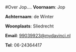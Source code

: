#Over Jop....
**Voornaam**: Jop

**Achternaam**: de Winter

**Woonplaats**: Sliedrecht

**Email**: [99039923@mydavinci.nl](99039923@mydavinci.nl)

**Tel**: 06-24364417